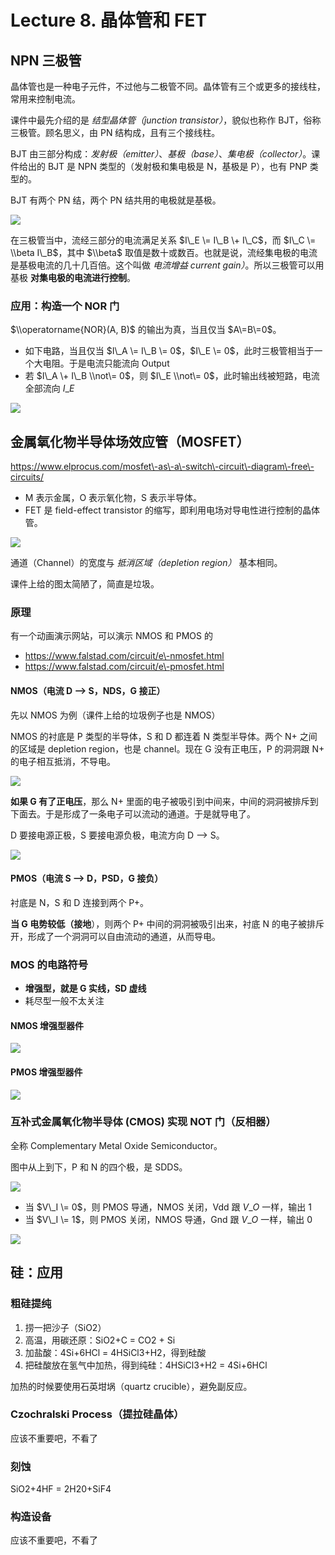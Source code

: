 
Lecture 8\. 晶体管和 FET
====================


NPN 三极管
-------


晶体管也是一种电子元件，不过他与二极管不同。晶体管有三个或更多的接线柱，常用来控制电流。


课件中最先介绍的是 *结型晶体管（junction transistor）*，貌似也称作 BJT，俗称三极管。顾名思义，由 PN 结构成，且有三个接线柱。


BJT 由三部分构成：*发射极（emitter）*、*基极（base）*、*集电极（collector）*。课件给出的 BJT 是 NPN 类型的（发射极和集电极是 N，基极是 P），也有 PNP 类型的。


BJT 有两个 PN 结，两个 PN 结共用的电极就是基极。


![](https://s2.loli.net/2023/05/23/NdKGxMST1FnAUCQ.png)


在三极管当中，流经三部分的电流满足关系 $I\_E \= I\_B \+ I\_C$，而 $I\_C \= \\beta I\_B$，其中 $\\beta$ 取值是数十或数百。也就是说，流经集电极的电流是基极电流的几十几百倍。这个叫做 *电流增益 current gain）*。所以三极管可以用基极 **对集电极的电流进行控制**。


### 应用：构造一个 NOR 门


$\\operatorname{NOR}(A, B)$ 的输出为真，当且仅当 $A\=B\=0$。


* 如下电路，当且仅当 $I\_A \= I\_B \= 0$，$I\_E \= 0$，此时三极管相当于一个大电阻。于是电流只能流向 Output
* 若 $I\_A \+ I\_B \\not\= 0$，则 $I\_E \\not\= 0$，此时输出线被短路，电流全部流向 $I\_E$


![](https://s2.loli.net/2023/05/23/RjegrBa2WCzFQ7S.png)


金属氧化物半导体场效应管（MOSFET）
--------------------


https://www.elprocus.com/mosfet\-as\-a\-switch\-circuit\-diagram\-free\-circuits/


* M 表示金属，O 表示氧化物，S 表示半导体。
* FET 是 field\-effect transistor 的缩写，即利用电场对导电性进行控制的晶体管。


![](https://s2.loli.net/2023/05/29/sjK1luWRdF9Tp3H.png)


通道（Channel）的宽度与 *抵消区域（depletion region）* 基本相同。


课件上给的图太简陋了，简直是垃圾。


### 原理


有一个动画演示网站，可以演示 NMOS 和 PMOS 的


* https://www.falstad.com/circuit/e\-nmosfet.html
* https://www.falstad.com/circuit/e\-pmosfet.html


#### NMOS（电流 D \-\-\> S，NDS，G 接正）


先以 NMOS 为例（课件上给的垃圾例子也是 NMOS）


NMOS 的衬底是 P 类型的半导体，S 和 D 都连着 N 类型半导体。两个 N\+ 之间的区域是 depletion region，也是 channel。现在 G 没有正电压，P 的洞洞跟 N\+ 的电子相互抵消，不导电。


![](https://s2.loli.net/2023/05/29/pXVZsFxa3zAevfS.png)


**如果 G 有了正电压**，那么 N\+ 里面的电子被吸引到中间来，中间的洞洞被排斥到下面去。于是形成了一条电子可以流动的通道。于是就导电了。


D 要接电源正极，S 要接电源负极，电流方向 D \-\-\> S。


![](https://s2.loli.net/2023/05/29/nxg8pS1IByq2tcQ.png)


#### PMOS（电流 S \-\-\> D，PSD，G 接负）


衬底是 N，S 和 D 连接到两个 P\+。


**当 G 电势较低（接地**），则两个 P\+ 中间的洞洞被吸引出来，衬底 N 的电子被排斥开，形成了一个洞洞可以自由流动的通道，从而导电。


### MOS 的电路符号


* **增强型，就是 G 实线，SD 虚线**
* 耗尽型一般不太关注


#### NMOS 增强型器件


![](https://s2.loli.net/2023/05/29/r5MNDVOaB9LoEYh.png)


#### PMOS 增强型器件


![](https://s2.loli.net/2023/05/29/JpzoTNUadGlAbug.png)


### 互补式金属氧化物半导体 (CMOS) 实现 NOT 门（反相器）


全称 Complementary Metal Oxide Semiconductor。


图中从上到下，P 和 N 的四个极，是 SDDS。


![](https://s2.loli.net/2023/05/29/qjph3O9RrmDYlkP.png)


* 当 $V\_I \= 0$，则 PMOS 导通，NMOS 关闭，Vdd 跟 $V\_O$ 一样，输出 $1$
* 当 $V\_I \= 1$，则 PMOS 关闭，NMOS 导通，Gnd 跟 $V\_O$ 一样，输出 $0$


![](https://s2.loli.net/2023/05/29/iuETDeAsXZOaI91.png)


硅：应用
----


### 粗硅提纯


1. 捞一把沙子（SiO2）
2. 高温，用碳还原：SiO2\+C \= CO2 \+ Si
3. 加盐酸：4Si\+6HCl \= 4HSiCl3\+H2，得到硅酸
4. 把硅酸放在氢气中加热，得到纯硅：4HSiCl3\+H2 \= 4Si\+6HCl


加热的时候要使用石英坩埚（quartz crucible），避免副反应。


### Czochralski Process（提拉硅晶体）


应该不重要吧，不看了


### 刻蚀


SiO2\+4HF \= 2H20\+SiF4


### 构造设备


应该不重要吧，不看了


